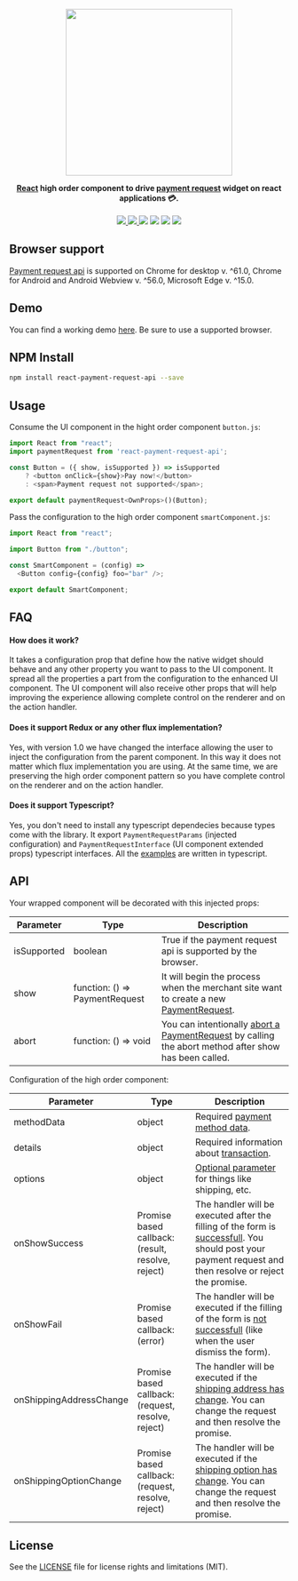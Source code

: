 <p align="center">
    <img src="https://raw.githubusercontent.com/marcolanaro/react-payment-request-api/master/logo.png" width=300>
</p>
<p align="center">
  <strong>
    <a href="https://facebook.github.io/react/">React</a> high order component to drive <a href="https://www.w3.org/TR/payment-request/">payment request</a> widget on react applications 💳.
  </strong>
  <br><br>
  <a href="https://npmjs.com/package/react-payment-request-api">
    <img src="https://img.shields.io/npm/v/react-payment-request-api.svg">
  </a>
  <a href="https://github.com/marcolanaro/react-payment-request-api/blob/master/LICENSE.md">
    <img src="https://img.shields.io/github/license/marcolanaro/react-payment-request-api.svg">
  </a>
  <img src="https://img.shields.io/travis/marcolanaro/react-payment-request-api.svg">
  <img src="http://img.badgesize.io/https://unpkg.com/react-payment-request-api/dist/react-payment-request-api.min.js?compression=gzip&label=gzip%20size">
  <img src="http://img.badgesize.io/https://unpkg.com/react-payment-request-api/dist/react-payment-request-api.min.js?label=size">
  <a href="https://npmjs.com/package/react-payment-request-api">
    <img src="https://img.shields.io/npm/dm/react-payment-request-api.svg">
  </a>
</p>


## Browser support

[Payment request api](https://developers.google.com/web/fundamentals/getting-started/primers/payment-request/) is supported on Chrome for desktop v. ^61.0, Chrome for Android and Android Webview v. ^56.0, Microsoft Edge v. ^15.0.

## Demo

You can find a working demo [here](https://lanaro.net/react-payment-request-api/). Be sure to use a supported browser.

## NPM Install

```bash
npm install react-payment-request-api --save
```

## Usage

Consume the UI component in the hight order component `button.js`:

```js
import React from "react";
import paymentRequest from 'react-payment-request-api';

const Button = ({ show, isSupported }) => isSupported
    ? <button onClick={show}>Pay now!</button>
    : <span>Payment request not supported</span>;

export default paymentRequest<OwnProps>()(Button);
```

Pass the configuration to the high order component `smartComponent.js`:

```js
import React from "react";

import Button from "./button";

const SmartComponent = (config) =>
  <Button config={config} foo="bar" />;

export default SmartComponent;
```

## FAQ

#### How does it work?

It takes a configuration prop that define how the native widget should behave and any other property you want to pass to the UI component. It spread all the properties a part from the configuration to the enhanced UI component. The UI component will also receive other props that will help improving the experience allowing complete control on the renderer and on the action handler.

#### Does it support Redux or any other flux implementation?

Yes, with version 1.0 we have changed the interface allowing the user to inject the configuration from the parent component. In this way it does not matter which flux implementation you are using. At the same time, we are preserving the high order component pattern so you have complete control on the renderer and on the action handler.

#### Does it support Typescript?

Yes, you don't need to install any typescript dependecies because types come with the library. It export `PaymentRequestParams` (injected configuration) and `PaymentRequestInterface` (UI component extended props) typescript interfaces. All the [examples](https://github.com/marcolanaro/react-payment-request-api/tree/master/examples) are written in typescript.

## API

Your wrapped component will be decorated with this injected props:

Parameter   | Type                           | Description
----------- | ------------------------------ | -----------
isSupported | boolean                        | True if the payment request api is supported by the browser.
show        | function: () => PaymentRequest | It will begin the process when the merchant site want to create a new [PaymentRequest](https://www.w3.org/TR/payment-request/#paymentrequest-interface).
abort       | function: () => void           | You can intentionally [abort a PaymentRequest](https://www.w3.org/TR/payment-request/#abort) by calling the abort method after show has been called.

Configuration of the high order component:

Parameter               | Type                                               | Description
----------------------- | -------------------------------------------------- | -----------
methodData              | object                                             | Required [payment method data](https://www.w3.org/TR/payment-request/#idl-def-paymentmethoddata).
details                 | object                                             | Required information about [transaction](https://www.w3.org/TR/payment-request/#dom-paymentdetails).
options                 | object                                             | [Optional parameter](https://www.w3.org/TR/payment-request/#dom-paymentoptions) for things like shipping, etc.
onShowSuccess           | Promise based callback: (result, resolve, reject)  | The handler will be executed after the filling of the form is [successfull](https://www.w3.org/TR/payment-request/#dfn-complete). You should post your payment request and then resolve or reject the promise. 
onShowFail              | Promise based callback: (error)                    | The handler will be executed if the filling of the form is [not successfull](https://www.w3.org/TR/payment-request/#dom-paymentcomplete-fail) (like when the user dismiss the form).
onShippingAddressChange | Promise based callback: (request, resolve, reject) | The handler will be executed if the [shipping address has change](https://www.w3.org/TR/payment-request/#idl-def-paymentrequestupdateevent). You can change the request and then resolve the promise.
onShippingOptionChange  | Promise based callback: (request, resolve, reject) | The handler will be executed if the [shipping option has change](https://www.w3.org/TR/payment-request/#idl-def-paymentrequestupdateevent). You can change the request and then resolve the promise.

## License

See the [LICENSE](LICENSE.md) file for license rights and limitations (MIT).
